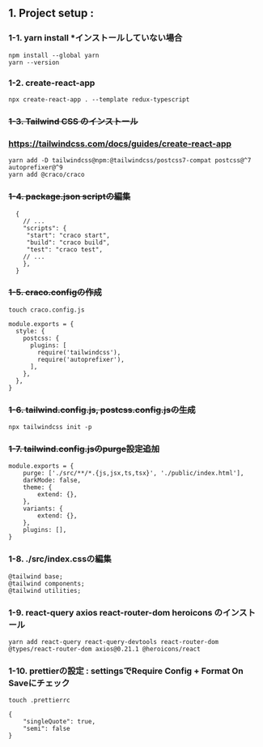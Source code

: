 ## 1. Project setup : 
### 1-1. yarn install *インストールしていない場合
    npm install --global yarn
    yarn --version
### 1-2.  create-react-app
    npx create-react-app . --template redux-typescript
### ~~1-3.  Tailwind CSS のインストール~~
### https://tailwindcss.com/docs/guides/create-react-app
    yarn add -D tailwindcss@npm:@tailwindcss/postcss7-compat postcss@^7 autoprefixer@^9
    yarn add @craco/craco
### ~~1-4.  package.json scriptの編集~~
~~~
  {
    // ...
    "scripts": {
     "start": "craco start",
     "build": "craco build",
     "test": "craco test",
    // ...
    },
  }
~~~
### ~~1-5.  craco.configの作成~~
    touch craco.config.js
~~~
module.exports = {
  style: {
    postcss: {
      plugins: [
        require('tailwindcss'),
        require('autoprefixer'),
      ],
    },
  },
}
~~~
### ~~1-6. tailwind.config.js, postcss.config.jsの生成~~
    npx tailwindcss init -p
### ~~1-7. tailwind.config.jsのpurge設定追加~~
~~~
module.exports = {
    purge: ['./src/**/*.{js,jsx,ts,tsx}', './public/index.html'],
    darkMode: false,
    theme: {
        extend: {},
    },
    variants: {
        extend: {},
    },
    plugins: [],
}
~~~
### 1-8. ./src/index.cssの編集
~~~
@tailwind base;
@tailwind components;
@tailwind utilities;
~~~
### 1-9. react-query axios react-router-dom heroicons のインストール
    yarn add react-query react-query-devtools react-router-dom @types/react-router-dom axios@0.21.1 @heroicons/react
### 1-10.  prettierの設定 : settingsでRequire Config + Format On Saveにチェック
    touch .prettierrc
~~~
{
    "singleQuote": true,
    "semi": false
}
~~~  